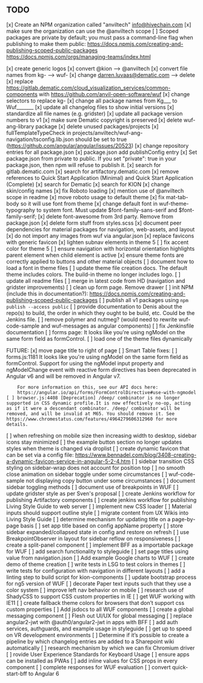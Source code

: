 TODO
--------

[x] Create an NPM organization called "anviltech" info@hivechain.com
[x] make sure the organization can use the @anviltech scope
[ ] Scoped packages are private by default; you must pass a command-line flag when publishing to make them public: 
https://docs.npmjs.com/creating-and-publishing-scoped-public-packages
https://docs.npmjs.com/orgs/managing-teams/index.html

[x] create generic logos
[x] convert @kion --> @anviltech
[x] convert file names from kg- --> wuf-
[x] change darren.luvaas@dematic.com --> delete
[x] replace https://gitlab.dematic.com/cloud_visualization_services/common-components with https://github.com/anvil-open-software/wuf
[x] change selectors to replace kg-
[x] change all package names from Kg___ to Wuf_______
[x] update all changelog files to show initial versions
[x] standardize all file names (e.g. gridster)
[x] update all package version numbers to v1
[x] make sure Dematic copyright is preserved
[x] delete wuf-ang-library package
[x] delete unused packages/projects
[x] fullTemplateTypeCheck in projects/anviltech/wuf-ang-navigation/tsconfig.lib.json should be set to true (https://github.com/angular/angular/issues/20523)
[x] change repository entries for all package.json
[x] package.json add publishConfig entry
[x] Set package.json from private to public.  If you set "private": true in your package.json, then npm will refuse to publish it.
[x] search for gitlab.dematic.com
[x] search for artifactory.dematic.com
[x] remove references to Quick Start Application (Minimal) and Quick Start Application (Complete)
[x] search for Dematic
[x] search for KION
[x] change skin/config names
[x] fix Roboto loading
[x] mention use of @anviltech scope in readme
[x] move roboto usage to default theme
[x] fix mat-tab-body so it will use font from theme
[x] change default font in wuf-theme-typography to system font.  Must update $font-family-sans-serif and $font-family-serif;
[x] delete font-awesome from 3rd party.  Remove from package.json
[x] delete form stuff from styles.scss
[x] document peer dependencies for material packages for navigation, web-assets, and layout
[x] do not import any images from wuf via angular.json
[x] replace favicons with generic favicon
[x] lighten subnav elements in theme 5
[ ] fix accent color for theme 5
[ ] ensure navigation with horizontal orientation highlights parent element when child element is active
[x] ensure theme fonts are correctly applied to buttons and other material objects
[ ] document how to load a font in theme files
[ ] update theme file creation docs.  The default theme includes colors.  The build-in theme no longer includes logo.
[ ] update all readme files
[ ] merge in latest code from HD (navigation and gridster improvements)
[ ] clean up form page.  Remove drawer
[ ] init NPM (include this in documentation?): https://docs.npmjs.com/creating-and-publishing-scoped-public-packages
[ ] publish all v1 packages using  `npm publish --access public`
[ ] provide documentation to Denis about the repo(s) to build, the order in which they ought to be build, etc.  Could be the Jenkins file.
[ ] remove polymer and nutmeg? (would need to rewrite wuf-code-sample and wuf-messages as angular components)
[ ] fix Jenkinsfile documentation
[ ] forms page: It looks like you're using ngModel on the same form field as formControl. 
[ ] load one of the theme files dynamically

FUTURE:
[x] move page title to right of page
[ ] Smart Table fixes:
    [ ] forms.js:1181 
        It looks like you're using ngModel on the same form field as formControl. 
        Support for using the ngModel input property and ngModelChange event with 
        reactive form directives has been deprecated in Angular v6 and will be removed 
        in Angular v7.
        
        For more information on this, see our API docs here:
        https://angular.io/api/forms/FormControlDirective#use-with-ngmodel
    [ ] browser.js:4408 [Deprecation] /deep/ combinator is no longer supported in CSS dynamic profile.It is now effectively no-op, acting as if it were a descendant combinator. /deep/ combinator will be removed, and will be invalid at M65. You should remove it. See https://www.chromestatus.com/features/4964279606312960 for more details.
[ ] when refreshing on mobile size then increasing width to desktop, sidebar icons stay minimized
[ ] the example button section no longer updates styles when theme is changed via droplist
[ ] create dynamic favicon that can be set via a config file: https://www.bennadel.com/blog/3408-creating-a-dynamic-favicon-service-in-angular-5-2-4.htm
[ ] sidebar transition CSS styling on sidebar-wrap does not account for position top
[ ] no smooth close animation on sidebar toggle under some circumstances
[ ] wuf-code-sample not displaying copy button under some circumstances
[ ] document sidebar toggling methods
[ ] document use of breakpoints in WUF
[ ] update gridster style as per Sven's proposal
[ ] create Jenkins workflow for publishing Artifactory components
[ ] create jenkins workflow for publishing Living Style Guide to web server
[ ] implement new CSS loader
[ ] Material inputs should support outline style
[ ] migrate content from UX Wikis into Living Style Guide
[ ] determine mechanism for updating title on a page-by-page basis
[ ] set app title based on config appName property
[ ] store sidebar expanded/collapsed state in config and restore on refresh
[ ] use BreakpointObserver in layout for sidebar reflow on responsiveness
[ ] create a split-panel component
[ ] implement BFF as a importable package for WUF
[ ] add search functionality to styleguide
[ ] set page titles using value from navigation.json
[ ] Add example Google charts to WUF
[ ] create demo of theme creation
[ ] write tests in LSG to test colors in themes
[ ] write tests for configuration with navigation in different layouts
[ ] add a linting step to build script for kion-components
[ ] update bootstrap process for ng5 version of WUF
[ ] decorate Paper text inputs such that they use a color system
[ ] improve left nav behavior on mobile
[ ] research use of ShadyCSS to support CSS custom properties in IE
[ ] get WUF working with IE11
[ ] create fallback theme colors for browsers that don’t support css custom properties
[ ] Add jsdocs to all WUF components
[ ] create a global messaging component
[ ] Flesh out UI/UX for global messaging
[ ] replace angular2-jwt with @auth0/angular2-jwt in apps with BFF
[ ] add auth services, authguards, and example usage in styleguide
[ ] get up to speed on VR development environments
[ ] Determine if it’s possible to create a pipeline by which changelog entries are added to a Sharepoint wiki automatically
[ ] research mechanism by which we can fix Chromium driver
[ ] rovide User Experience Standards for Keyboard Usage
[ ] ensure apps can be installed as PWAs
[ ] add inline values for CSS props in every component
[ ] complete responses for WUF evaluation
[ ] convert quick-start-bff to Angular 6
